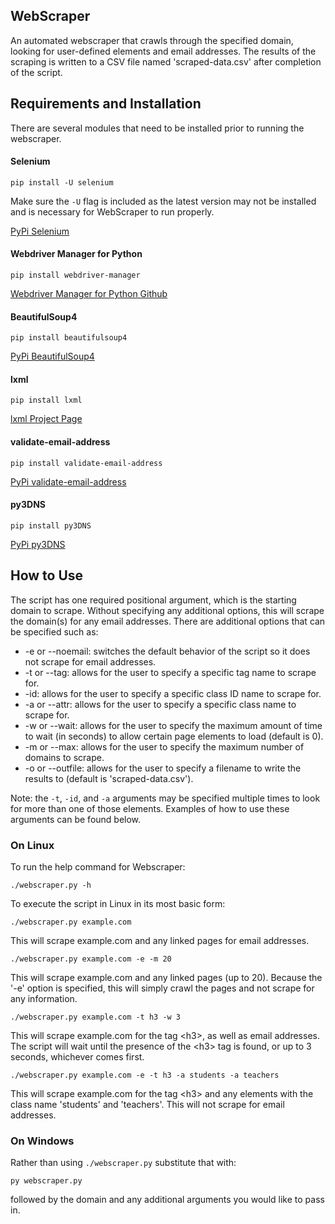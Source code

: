 ## WebScraper
An automated webscraper that crawls through the specified domain, looking for user-defined elements and email addresses.
The results of the scraping is written to a CSV file named 'scraped-data.csv' after completion of the script.

## Requirements and Installation
There are several modules that need to be installed prior to running the webscraper.

#### Selenium
```
pip install -U selenium
```

Make sure the ```-U``` flag is included as the latest version may not be installed and is necessary for WebScraper to run properly.

[PyPi Selenium](https://pypi.org/project/selenium/)

#### Webdriver Manager for Python

```
pip install webdriver-manager
```

[Webdriver Manager for Python Github](https://github.com/SergeyPirogov/webdriver_manager)

#### BeautifulSoup4

```
pip install beautifulsoup4
```

[PyPi BeautifulSoup4](https://pypi.org/project/beautifulsoup4/)

#### lxml

```
pip install lxml
```

[lxml Project Page](https://lxml.de)

#### validate-email-address

```
pip install validate-email-address
```

[PyPi validate-email-address](https://pypi.org/project/validate-email-address/)

#### py3DNS

```
pip install py3DNS
```

[PyPi py3DNS](https://pypi.org/project/py3DNS)

## How to Use
The script has one required positional argument, which is the starting domain to scrape.
Without specifying any additional options, this will scrape the domain(s) for any email addresses.
There are additional options that can be specified such as:
* -e or --noemail: switches the default behavior of the script so it does not scrape for email addresses.
* -t or --tag: allows for the user to specify a specific tag name to scrape for.
* -id: allows for the user to specify a specific class ID name to scrape for.
* -a or --attr: allows for the user to specify a specific class name to scrape for.
* -w or --wait: allows for the user to specify the maximum amount of time to wait (in seconds) to allow certain page elements to load (default is 0).
* -m or --max: allows for the user to specify the maximum number of domains to scrape.
* -o or --outfile: allows for the user to specify a filename to write the results to (default is 'scraped-data.csv').

Note: the ```-t```, ```-id```, and ```-a``` arguments may be specified multiple times to look for more than one of those elements.
Examples of how to use these arguments can be found below.

### On Linux
To run the help command for Webscraper:

```
./webscraper.py -h
```

To execute the script in Linux in its most basic form:

```
./webscraper.py example.com
```

This will scrape example.com and any linked pages for email addresses.

```
./webscraper.py example.com -e -m 20
```

This will scrape example.com and any linked pages (up to 20). Because the '-e' option is specified, this will simply crawl the pages and not scrape for any information.

```
./webscraper.py example.com -t h3 -w 3
```

This will scrape example.com for the tag \<h3\>, as well as email addresses. The script will wait until the presence of the \<h3\> tag is found, or up to 3 seconds, whichever comes first.

```
./webscraper.py example.com -e -t h3 -a students -a teachers
```

This will scrape example.com for the tag \<h3\> and any elements with the class name 'students' and 'teachers'. This will not scrape for email addresses.

### On Windows
Rather than using ```./webscraper.py```
substitute that with:

```
py webscraper.py
```

followed by the domain and any additional arguments you would like to pass in.
